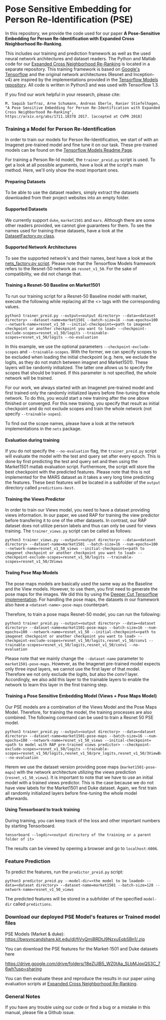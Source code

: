 # Pose Sensitive Embedding for Person Re-Identification (PSE)

In this repository, we provide the code used for our paper **A Pose-Sensitive Embedding for Person Re-Identification with Expanded Cross Neighborhood Re-Ranking**. 

This includes our training and prediction framework as well as the used neural network architectures and dataset readers. The Python and Matlab code for our [Expanded Cross Neighborhood Re-Ranking](https://github.com/pse-ecn/expanded-cross-neighborhood) is located in a separate repository. This training framework is based on [Google's Tensorflow](https://www.tensorflow.org/) and the original network architectures (Resnet and Inception-v4) are inspired by the implementations provided in the [Tensorflow Models repository](https://github.com/tensorflow/models/tree/master/research/slim). All code is written in Python3 and was used with Tensorflow 1.3.

If you find our work helpful in your research, please cite:

```
M. Saquib Sarfraz, Arne Schumann, Andreas Eberle, Ranier Stiefelhagen,
"A Pose Sensitive Embedding for Person Re-Identification with Expanded Cross Neighborhood Re-Ranking",
https://arxiv.org/abs/1711.10378 2017. [accepted at CVPR 2018]
```


### Training a Model for Person Re-Identification
In order to train our models for Person Re-Identification, we start of with an Imagenet pre-trained model and fine tune it on our task. These pre-trained models can be found on the [Tensorflow Models Readme Page](https://github.com/tensorflow/models/tree/master/research/slim#pre-trained-models).

For training a Person Re-Id model, the `trainer_preid.py` script is used. To get a look at all possible arguments, have a look at the script's main method. Here, we'll only show the most important ones.

#### Preparing Datasets
To be able to use the dataset readers, simply extract the datasets downloaded from their project websites into an empty folder.

#### Supported Datasets
We currently support `duke`, `market1501` and `mars`. Although there are some other readers provided, we cannot give guarantees for them. To see the names used for training these datasets, have a look at the [DatasetFactory.py class](https://github.com/pse-ecn/pose-sensitive-embedding/blob/master/datasets/DatasetFactory.py).

#### Supported Network Architectures
To see the supported network's and their names, best have a look at the [nets_factory.py script](https://github.com/pse-ecn/pose-sensitive-embedding/blob/master/nets/nets_factory.py). Please note that the Tensorflow Models framework refers to the Resnet-50 network as `resnet_v1_50`. For the sake of compatibility, we did not change that.


#### Training a Resnet-50 Baseline on Market1501
To run our training script for a Resnet-50 Baseline model with market, execute the following while replacing all the <> tags with the corresponding values. 

`python3 trainer_preid.py --output=<output directory> --data=<dataset directory> --dataset-name=market1501 --batch-size=16 --num-epochs=100 --network-name=resnet_v1_50 --initial-checkpoint=<path to imagenet checkpoint or another checkpoint you want to load> --checkpoint-exclude-scopes=resnet_v1_50/logits --trainable-scopes=resnet_v1_50/logits --no-evaluation`

In this example, we use the optional parameters `--checkpoint-exclude-scopes` and `--trainable-scopes`. With the former, we can specify scopes to be excluded when loading the initial checkpoint (e.g. here, we exclude the logits, as they do not match between imagnet and Market1501). These layers will be randomly initialized. The latter one allows us to specify the scopes that should be trained. If this parameter is not specified, the whole network will be trained. 

For our work, we always started with an Imagenet pre-trained model and first trained only the randomly initialized layers before fine-tuning the whole network. To do this, you would start a new training after the one above finished or converged. For this new training, you specify that result as initial checkpoint and do not exclude scopes and train the whole network (not specify `--trainable-sopes`). 

To find out the scope names, please have a look at the network implementations in the `nets` package.


#### Evaluation during training
If you do not specify the `--no-evaluation` flag, the `trainer_preid.py` script will evaluate the model with the test and query set after every epoch. This is done by first predicting the test and query set and then using the Market1501 matlab evaluation script. Furthermore, the script will store the best checkpoint with the predicted features. Please note that this is not implemented for the MARS dataset as it takes a very long time predicting the features. These best features will be located in a subfolder of the `output` directory called `predictions-best`. 


#### Training the Views Predictor
In order to train our Views model, you need to have a dataset providing views information. In our paper, we used RAP for training the view predictor before transfering it to one of the other datasets. In contrast, our RAP dataset does not utilize person labels and thus can only be used for views training. The `trainer_views.py` script can be called as follows:

```
python3 trainer_views.py --output=<output directory> --data=<dataset directory> --dataset-name=market1501 --batch-size=16 --num-epochs=100 --network-name=resnet_v1_50_views --initial-checkpoint=<path to imagenet checkpoint or another checkpoint you want to load> --checkpoint-exclude-scopes=resnet_v1_50/logits --trainable-scopes=resnet_v1_50/3Views
```


#### Traiing Pose Map Models
The pose maps models are basically used the same way as the Baseline and the View models. However, to use them, you first need to generate the pose maps for the images. We did this by using the [Deeper Cut Tensorflow implementation](https://github.com/eldar/pose-tensorflow). For handling the pose maps, the datasets in our framework also have a `<dataset-name>-pose-maps` counterpart.

Therefore, to train a pose maps Resnet-50 model, you can run the following:

```
python3 trainer_preid.py --output=<output directory> --data=<dataset directory> --dataset-name=market1501-pose-maps --batch-size=16 --num-epochs=100 --network-name=resnet_v1_50 --initial-checkpoint=<path to imagenet checkpoint or another checkpoint you want to load> --checkpoint-exclude-scopes=resnet_v1_50/logits,resnet_v1_50/conv1 --trainable-scopes=resnet_v1_50/logits,resnet_v1_50/conv1 --no-evaluation
```

Please note that we mainly change the `--dataset-name` parameter to `market1501-pose-maps`. However, as the Imagenet pre-trained model expects only three input layers, we cannot use the first layer of that model. Therefore we not only exclude the *logits*, but also the *conv1* layer. Accordingly, we also add this layer to the trainable layers to enable the network to learn this layer in the first training step.


#### Training a Pose Sensitive Embedding Model (Views + Pose Maps Model)
Our PSE models are a combination of the Views Model and the Pose Maps Model. Therefore, for training the model, the training processes are also combined. The following command can be used to train a Resnet 50 PSE model.

```
python3 trainer_preid.py --output=<output directory> --data=<dataset directory> --dataset-name=market1501-pose-maps --batch-size=16 --num-epochs=100 --network-name=resnet_v1_50_views --initial-checkpoint=<path to model with RAP pre-trained views predictor> --checkpoint-exclude-scopes=resnet_v1_50/logits --trainable-scopes=resnet_v1_50/logits,resnet_v1_50/pre_logits,resnet_v1_50/3ViewBranches --no-evaluation
```

Herem we use the dataset version providing pose maps (`market1501-pose-maps`) with the network architecture utilizing the views prediction (`resnet_v1_50_views`). It is important to note that we have to use an initial model with a trained views predictor. This is the case because we do not have view labels for the Market1501 and Duke dataset. Again, we first train all randomly initialized layers before fine-tuning the whole model afterwards.



#### Using Tensorboard to track training
During training, you can keep track of the loss and other important numbers by starting Tensorboard.

```tensorboard --logdir=<output directory of the training or a parent folder of it>```

The results can be viewed by opening a browser and go to `localhost:6006`.


### Feature Prediction
To predict the features, run the `predictor_preid.py` script:

```python3 predictor_preid.py --model-dir=<the model to be loaded> --data=<dataset directory> --dataset-name=market1501 --batch-size=128 --network-name=resnet_v1_50_views```

The predicted features will be stored in a subfolder of the specified `model-dir` called `predictions`.


### Download our deployed PSE Model's features or Trained model files

PSE Models (Market & duke):  https://bwsyncandshare.kit.edu/dl/fiVyQmjBRDtJ9NzxuEqbSBn1/.zip

You can download the PSE features for the Market-1501 and Duke datasets here

https://drive.google.com/drive/folders/18eZlJIB5_WZ0tAa_SLbMJqxQS3C_76wh?usp=sharing

You can then evaluate these and reproduce the results in our paper using evaluation scripts at [Expanded Cross Neighborhood Re-Ranking](https://github.com/pse-ecn/expanded-cross-neighborhood).

### General Notes

If you have any trouble using our code or find a bug or a mistake in this manual, please file a Github issue.
